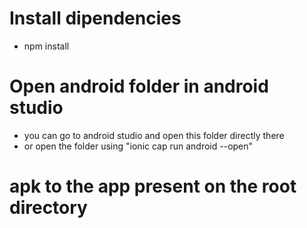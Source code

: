  # Install dipendencies
  - npm install


 # Open android folder in android studio
  - you can go to android studio and open this folder directly there 
  - or open the folder using "ionic cap run android --open" 


 # apk to the app present on the root directory


